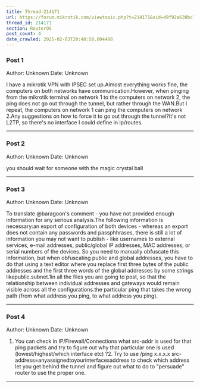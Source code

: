 ```yaml
---
title: Thread-214171
url: https://forum.mikrotik.com/viewtopic.php?t=214171&sid=49f92a630bc7970d8ca50523be880e8f
thread_id: 214171
section: RouterOS
post_count: 4
date_crawled: 2025-02-03T20:48:58.004488
---
```


### Post 1
Author: Unknown
Date: Unknown

I have a mikrotik VPN with IPSEC set up.Almost everything works fine, the computers on both networks have communication.However, when pinging from the mikrotik terminal on network 1 to the computers on network 2, the ping does not go out through the tunnel, but rather through the WAN.But I repeat, the computers on network 1 can ping the computers on network 2.Any suggestions on how to force it to go out through the tunnel?It's not L2TP, so there's no interface I could define in ip/routes.

---
### Post 2
Author: Unknown
Date: Unknown

you should wait for someone with the magic crystal ball

---
### Post 3
Author: Unknown
Date: Unknown

To translate @baragoon's comment - you have not provided enough information for any serious analysis.The following information is necessary:an export of configuration of both devices - whereas an export does not contain any passwords and passphhrases, there is still a lot of information you may not want to publish - like usernames to external services, e-mail addresses, public/global IP addresses, MAC addresses, or serial numbers of the devices. So you need to manually obfuscate this information, but when obfuscating public and global addresses, you have to do that using a text editor where you replace first three bytes of the public addresses and the first three words of the global addresses by some strings likepublic.subnet.1in all the files you are going to post, so that the relationship between individual addresses and gateways would remain visible across all the configurations.the particular ping that takes the wrong path (from what address you ping, to what address you ping).

---
### Post 4
Author: Unknown
Date: Unknown

1. You can check in IP/Firewall/Connections what src-addr is used for that ping packets and try to figure out why that particular one is used (lowest/highest/which interface etc) ?2. Try to use /ping x.x.x.x src-address=anyassignedtoyourinterfacesaddress to check which address let  you get behind the tunnel and figure out what to do to "persuade" router to use the proper one.

---
